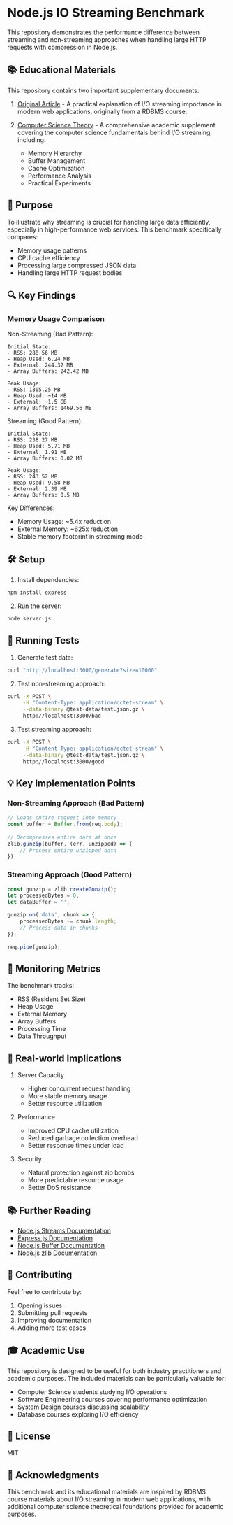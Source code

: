 # Node.js IO Streaming Benchmark

This repository demonstrates the performance difference between streaming and non-streaming approaches when handling large HTTP requests with compression in Node.js.

## 📚 Educational Materials

This repository contains two important supplementary documents:

1. [Original Article](./originArticle.md) - A practical explanation of I/O streaming importance in modern web applications, originally from a RDBMS course.

2. [Computer Science Theory](./cs.md) - A comprehensive academic supplement covering the computer science fundamentals behind I/O streaming, including:
   - Memory Hierarchy
   - Buffer Management
   - Cache Optimization
   - Performance Analysis
   - Practical Experiments

## 🎯 Purpose

To illustrate why streaming is crucial for handling large data efficiently, especially in high-performance web services. This benchmark specifically compares:

- Memory usage patterns
- CPU cache efficiency
- Processing large compressed JSON data
- Handling large HTTP request bodies

## 🔍 Key Findings

### Memory Usage Comparison

Non-Streaming (Bad Pattern):
```
Initial State:
- RSS: 288.56 MB
- Heap Used: 6.24 MB
- External: 244.32 MB
- Array Buffers: 242.42 MB

Peak Usage:
- RSS: 1305.25 MB
- Heap Used: ~14 MB
- External: ~1.5 GB
- Array Buffers: 1469.56 MB
```

Streaming (Good Pattern):
```
Initial State:
- RSS: 238.27 MB
- Heap Used: 5.71 MB
- External: 1.91 MB
- Array Buffers: 0.02 MB

Peak Usage:
- RSS: 243.52 MB
- Heap Used: 9.58 MB
- External: 2.39 MB
- Array Buffers: 0.5 MB
```

Key Differences:
- Memory Usage: ~5.4x reduction
- External Memory: ~625x reduction
- Stable memory footprint in streaming mode

## 🛠 Setup

1. Install dependencies:
```bash
npm install express
```

2. Run the server:
```bash
node server.js
```

## 🧪 Running Tests

1. Generate test data:
```bash
curl "http://localhost:3000/generate?size=10000"
```

2. Test non-streaming approach:
```bash
curl -X POST \
     -H "Content-Type: application/octet-stream" \
     --data-binary @test-data/test.json.gz \
     http://localhost:3000/bad
```

3. Test streaming approach:
```bash
curl -X POST \
     -H "Content-Type: application/octet-stream" \
     --data-binary @test-data/test.json.gz \
     http://localhost:3000/good
```

## 💡 Key Implementation Points

### Non-Streaming Approach (Bad Pattern)
```javascript
// Loads entire request into memory
const buffer = Buffer.from(req.body);
    
// Decompresses entire data at once
zlib.gunzip(buffer, (err, unzipped) => {
    // Process entire unzipped data
});
```

### Streaming Approach (Good Pattern)
```javascript
const gunzip = zlib.createGunzip();
let processedBytes = 0;
let dataBuffer = '';

gunzip.on('data', chunk => {
    processedBytes += chunk.length;
    // Process data in chunks
});

req.pipe(gunzip);
```

## 🔬 Monitoring Metrics

The benchmark tracks:
- RSS (Resident Set Size)
- Heap Usage
- External Memory
- Array Buffers
- Processing Time
- Data Throughput

## 🎯 Real-world Implications

1. Server Capacity
   - Higher concurrent request handling
   - More stable memory usage
   - Better resource utilization

2. Performance
   - Improved CPU cache utilization
   - Reduced garbage collection overhead
   - Better response times under load

3. Security
   - Natural protection against zip bombs
   - More predictable resource usage
   - Better DoS resistance

## 📚 Further Reading

- [Node.js Streams Documentation](https://nodejs.org/api/stream.html)
- [Express.js Documentation](https://expressjs.com/)
- [Node.js Buffer Documentation](https://nodejs.org/api/buffer.html)
- [Node.js zlib Documentation](https://nodejs.org/api/zlib.html)

## 🤝 Contributing

Feel free to contribute by:
1. Opening issues
2. Submitting pull requests
3. Improving documentation
4. Adding more test cases

## 🎓 Academic Use

This repository is designed to be useful for both industry practitioners and academic purposes. The included materials can be particularly valuable for:

- Computer Science students studying I/O operations
- Software Engineering courses covering performance optimization
- System Design courses discussing scalability
- Database courses exploring I/O efficiency

## 📄 License

MIT

## 🙏 Acknowledgments

This benchmark and its educational materials are inspired by RDBMS course materials about I/O streaming in modern web applications, with additional computer science theoretical foundations provided for academic purposes.
